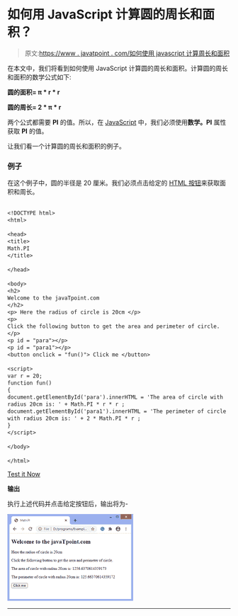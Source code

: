# 如何用 JavaScript 计算圆的周长和面积？

> 原文:[https://www . javatpoint . com/如何使用 javascript 计算周长和面积](https://www.javatpoint.com/how-to-calculate-the-perimeter-and-area-of-a-circle-using-javascript)

在本文中，我们将看到如何使用 JavaScript 计算圆的周长和面积。计算圆的周长和面积的数学公式如下:

**圆的面积= π * r * r**

**圆的周长= 2 * π * r**

两个公式都需要 **PI** 的值。所以，在 [JavaScript](https://www.javatpoint.com/javascript-tutorial) 中，我们必须使用**数学。PI** 属性获取 **PI** 的值。

让我们看一个计算圆的周长和面积的例子。

### 例子

在这个例子中，圆的半径是 20 厘米。我们必须点击给定的 [HTML 按钮](https://www.javatpoint.com/html-button-tag)来获取面积和周长。

```

<!DOCTYPE html>
<html>

<head>
<title>
Math.PI
</title>

</head>

<body>
<h2>
Welcome to the javaTpoint.com
</h2>
<p> Here the radius of circle is 20cm </p>
<p>
Click the following button to get the area and perimeter of circle.
</p>
<p id = "para"></p>
<p id = "para1"></p>
<button onclick = "fun()"> Click me </button>

<script> 
var r = 20;
function fun()
{
document.getElementById('para').innerHTML = 'The area of circle with radius 20cm is: ' + Math.PI * r * r ;
document.getElementById('para1').innerHTML = 'The perimeter of circle with radius 20cm is: ' + 2 * Math.PI * r ;  
}
</script> 

</body>

</html>

```

[Test it Now](https://www.javatpoint.com/oprweb/test.jsp?filename=how-to-calculate-the-perimeter-and-area-of-a-circle-using-javascript)

**输出**

执行上述代码并点击给定按钮后，输出将为-

![How to calculate the perimeter and area of a circle using JavaScript](img/af3d076d921b0ab82986d90054f3086e.png)

* * *
